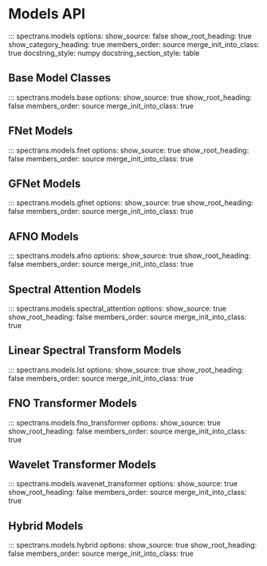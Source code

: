 # Models API

::: spectrans.models
    options:
      show_source: false
      show_root_heading: true
      show_category_heading: true
      members_order: source
      merge_init_into_class: true
      docstring_style: numpy
      docstring_section_style: table

## Base Model Classes

::: spectrans.models.base
    options:
      show_source: true
      show_root_heading: false
      members_order: source
      merge_init_into_class: true

## FNet Models

::: spectrans.models.fnet
    options:
      show_source: true
      show_root_heading: false
      members_order: source
      merge_init_into_class: true

## GFNet Models

::: spectrans.models.gfnet
    options:
      show_source: true
      show_root_heading: false
      members_order: source
      merge_init_into_class: true

## AFNO Models

::: spectrans.models.afno
    options:
      show_source: true
      show_root_heading: false
      members_order: source
      merge_init_into_class: true

## Spectral Attention Models

::: spectrans.models.spectral_attention
    options:
      show_source: true
      show_root_heading: false
      members_order: source
      merge_init_into_class: true

## Linear Spectral Transform Models

::: spectrans.models.lst
    options:
      show_source: true
      show_root_heading: false
      members_order: source
      merge_init_into_class: true

## FNO Transformer Models

::: spectrans.models.fno_transformer
    options:
      show_source: true
      show_root_heading: false
      members_order: source
      merge_init_into_class: true

## Wavelet Transformer Models

::: spectrans.models.wavenet_transformer
    options:
      show_source: true
      show_root_heading: false
      members_order: source
      merge_init_into_class: true

## Hybrid Models

::: spectrans.models.hybrid
    options:
      show_source: true
      show_root_heading: false
      members_order: source
      merge_init_into_class: true
